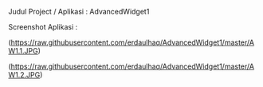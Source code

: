 Judul Project / Aplikasi : AdvancedWidget1

Screenshot Aplikasi :

(https://raw.githubusercontent.com/erdaulhaq/AdvancedWidget1/master/AW1.1.JPG)

(https://raw.githubusercontent.com/erdaulhaq/AdvancedWidget1/master/AW1.2.JPG)

